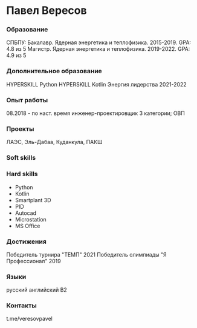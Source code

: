 # Павел Вересов

### Образование
СПБПУ:
Бакалавр. Ядерная энергетика и теплофизика. 2015-2019. GPA: 4.8 из 5
Магистр. Ядерная энергетика и теплофизика. 2019-2022. GPA: 4.9 из 5


### Дополнительное образование
HYPERSKILL Python
HYPERSKILL Kotlin
Энергия лидерства 2021-2022


### Опыт работы
08.2018 - по наст. время инженер-проектировщик 3 категории; ОВП


### Проекты
ЛАЭС, Эль-Дабаа, Куданкула, ПАКШ


### Soft skills


### Hard skills
- Python
- Kotlin
- Smartplant 3D
- PID
- Autocad
- Microstation
- MS Office


### Достижения
Победитель турнира "ТЕМП" 2021
Победитель олимпиады "Я Профессионал" 2019


### Языки
русский
английский B2


### Контакты
t.me/veresovpavel


